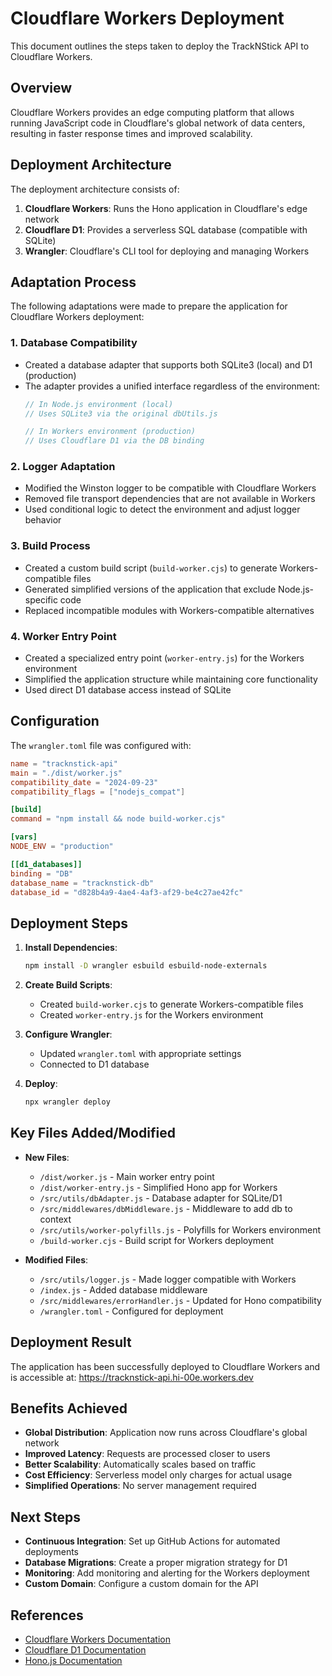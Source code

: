 # Cloudflare Workers Deployment

This document outlines the steps taken to deploy the TrackNStick API to Cloudflare Workers.

## Overview

Cloudflare Workers provides an edge computing platform that allows running JavaScript code in Cloudflare's global network of data centers, resulting in faster response times and improved scalability.

## Deployment Architecture

The deployment architecture consists of:

1. **Cloudflare Workers**: Runs the Hono application in Cloudflare's edge network
2. **Cloudflare D1**: Provides a serverless SQL database (compatible with SQLite)
3. **Wrangler**: Cloudflare's CLI tool for deploying and managing Workers

## Adaptation Process

The following adaptations were made to prepare the application for Cloudflare Workers deployment:

### 1. Database Compatibility

- Created a database adapter that supports both SQLite3 (local) and D1 (production)
- The adapter provides a unified interface regardless of the environment:
  ```javascript
  // In Node.js environment (local)
  // Uses SQLite3 via the original dbUtils.js

  // In Workers environment (production)
  // Uses Cloudflare D1 via the DB binding
  ```

### 2. Logger Adaptation

- Modified the Winston logger to be compatible with Cloudflare Workers
- Removed file transport dependencies that are not available in Workers
- Used conditional logic to detect the environment and adjust logger behavior

### 3. Build Process

- Created a custom build script (`build-worker.cjs`) to generate Workers-compatible files
- Generated simplified versions of the application that exclude Node.js-specific code
- Replaced incompatible modules with Workers-compatible alternatives

### 4. Worker Entry Point

- Created a specialized entry point (`worker-entry.js`) for the Workers environment
- Simplified the application structure while maintaining core functionality
- Used direct D1 database access instead of SQLite

## Configuration

The `wrangler.toml` file was configured with:

```toml
name = "tracknstick-api"
main = "./dist/worker.js"
compatibility_date = "2024-09-23"
compatibility_flags = ["nodejs_compat"]

[build]
command = "npm install && node build-worker.cjs"

[vars]
NODE_ENV = "production"

[[d1_databases]]
binding = "DB"
database_name = "tracknstick-db"
database_id = "d828b4a9-4ae4-4af3-af29-be4c27ae42fc"
```

## Deployment Steps

1. **Install Dependencies**:
   ```bash
   npm install -D wrangler esbuild esbuild-node-externals
   ```

2. **Create Build Scripts**:
   - Created `build-worker.cjs` to generate Workers-compatible files
   - Created `worker-entry.js` for the Workers environment

3. **Configure Wrangler**:
   - Updated `wrangler.toml` with appropriate settings
   - Connected to D1 database

4. **Deploy**:
   ```bash
   npx wrangler deploy
   ```

## Key Files Added/Modified

- **New Files**:
  - `/dist/worker.js` - Main worker entry point
  - `/dist/worker-entry.js` - Simplified Hono app for Workers
  - `/src/utils/dbAdapter.js` - Database adapter for SQLite/D1
  - `/src/middlewares/dbMiddleware.js` - Middleware to add db to context
  - `/src/utils/worker-polyfills.js` - Polyfills for Workers environment
  - `/build-worker.cjs` - Build script for Workers deployment

- **Modified Files**:
  - `/src/utils/logger.js` - Made logger compatible with Workers
  - `/index.js` - Added database middleware
  - `/src/middlewares/errorHandler.js` - Updated for Hono compatibility
  - `/wrangler.toml` - Configured for deployment

## Deployment Result

The application has been successfully deployed to Cloudflare Workers and is accessible at:
https://tracknstick-api.hi-00e.workers.dev

## Benefits Achieved

- **Global Distribution**: Application now runs across Cloudflare's global network
- **Improved Latency**: Requests are processed closer to users
- **Better Scalability**: Automatically scales based on traffic
- **Cost Efficiency**: Serverless model only charges for actual usage
- **Simplified Operations**: No server management required

## Next Steps

- **Continuous Integration**: Set up GitHub Actions for automated deployments
- **Database Migrations**: Create a proper migration strategy for D1
- **Monitoring**: Add monitoring and alerting for the Workers deployment
- **Custom Domain**: Configure a custom domain for the API

## References

- [Cloudflare Workers Documentation](https://developers.cloudflare.com/workers/)
- [Cloudflare D1 Documentation](https://developers.cloudflare.com/d1/)
- [Hono.js Documentation](https://hono.dev/)
